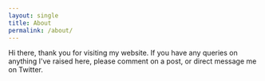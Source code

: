 ```yaml
---
layout: single
title: About
permalink: /about/
---
```


Hi there, thank you for visiting my website. If you have any queries on anything I've raised here, please <!--contact me via my email below, -->comment on a post, or direct message me on Twitter.

<!--### Contact meUNTIL I GET AN EMAIL-->
